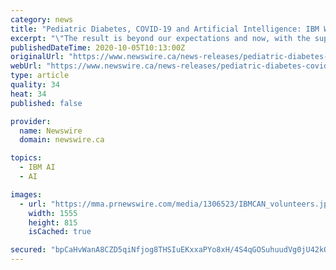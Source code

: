 ```yaml
---
category: news
title: "Pediatric Diabetes, COVID-19 and Artificial Intelligence: IBM Watson supports families during pandemic shutdown"
excerpt: "\"The result is beyond our expectations and now, with the support of IBM, the ProBono program, and Watson Assistant, I feel reassured we can continue to support our families living with pediatric ..."
publishedDateTime: 2020-10-05T10:13:00Z
originalUrl: "https://www.newswire.ca/news-releases/pediatric-diabetes-covid-19-and-artificial-intelligence-ibm-watson-supports-families-during-pandemic-shutdown-802523478.html"
webUrl: "https://www.newswire.ca/news-releases/pediatric-diabetes-covid-19-and-artificial-intelligence-ibm-watson-supports-families-during-pandemic-shutdown-802523478.html"
type: article
quality: 34
heat: 34
published: false

provider:
  name: Newswire
  domain: newswire.ca

topics:
  - IBM AI
  - AI

images:
  - url: "https://mma.prnewswire.com/media/1306523/IBMCAN_volunteers.jpg?p=facebook"
    width: 1555
    height: 815
    isCached: true

secured: "bpCaHvWanA8CZD5qiNfjog8THSIuEKxxaPYo8xH/4S4qGOSuhuudVg0jU42kQJT70LscW0PyMKWYzA+SjbXjCXbJ6AWxmyqRk7gA0qLlDLRvDiFgRXCyEYL90fAMeyJACwOs/vL8HqW35lrasvBKUyDDN5tcGmbXpG/JnvD0gDiytYkiw558wOvTjg2+z9DltEIq9VMnYeDDU5yZuM7mb/d9vc1w2C/Q4l4QKlyRMGozEftvOvtmDsOr5z1Uq9dIj4q/KjO1zXQMlLXfCnBYT5rMjiKNY+xl2MVqMiUqIn0niNE9N9wp0Fr/boSjsa7zy/sSq1T07vZz8Amg1Q1iAOOl/YOUShw504NCcMNEvA0=;7GxVUf2Q88vaf5g5Cy7V7g=="
---
```


